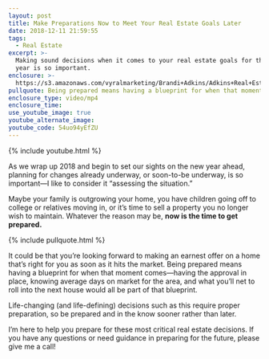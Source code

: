 ```yaml
---
layout: post
title: Make Preparations Now to Meet Your Real Estate Goals Later
date: 2018-12-11 21:59:55
tags:
  - Real Estate
excerpt: >-
  Making sound decisions when it comes to your real estate goals for the coming
  year is so important.
enclosure: >-
  https://s3.amazonaws.com/vyralmarketing/Brandi+Adkins/Adkins+Real+Estate+Group+%257C+Make+Preparations+Now+to+Meet+Your+Real+Estate+Goals+Later.mp4
pullquote: Being prepared means having a blueprint for when that moment comes.
enclosure_type: video/mp4
enclosure_time:
use_youtube_image: true
youtube_alternate_image:
youtube_code: 54uo94yEfZU
---
```


{% include youtube.html %}

As we wrap up 2018 and begin to set our sights on the new year ahead, planning for changes already underway, or soon-to-be underway, is so important—I like to consider it “assessing the situation.”&nbsp;

Maybe your family is outgrowing your home, you have children going off to college or relatives moving in, or it’s time to sell a property you no longer wish to maintain. Whatever the reason may be, **now is the time to get prepared.&nbsp;**

{% include pullquote.html %}

It could be that you’re looking forward to making an earnest offer on a home that’s right for you as soon as it hits the market. Being prepared means having a blueprint for when that moment comes—having the approval in place, knowing average days on market for the area, and what you’ll net to roll into the next house would all be part of that blueprint.&nbsp;

Life-changing (and life-defining) decisions such as this require proper preparation, so be prepared and in the know sooner rather than later.&nbsp;

I’m here to help you prepare for these most critical real estate decisions. If you have any questions or need guidance in preparing for the future, please give me a call!